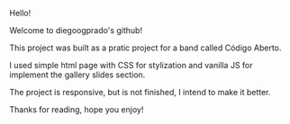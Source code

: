 Hello!

Welcome to diegoogprado's github! 

This project was built as a pratic project for a band called Código Aberto. 

I used simple html page with CSS for stylization and vanilla JS for implement the gallery slides section.

The project is responsive, but is not finished, I intend to make it better.

Thanks for reading, hope you enjoy!
